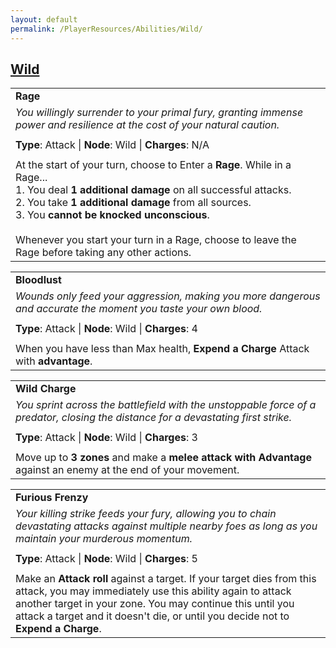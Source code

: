 ```yaml
---
layout: default
permalink: /PlayerResources/Abilities/Wild/
---
```

## [Wild](#Wild)

|                                                                                                                                                            |
| :--------------------------------------------------------------------------------------------------------- |
| **Rage** |
| *You willingly surrender to your primal fury, granting immense power and resilience at the cost of your natural caution.* |
| |
| **Type**: Attack \| **Node**: Wild \| **Charges**: N/A |
| |
| At the start of your turn, choose to Enter a **Rage**. While in a Rage...<br>1. You deal **1 additional damage** on all successful attacks.<br>2. You take **1 additional damage** from all sources.<br>3. You **cannot be knocked unconscious**.<br><br>Whenever you start your turn in a Rage, choose to leave the Rage before taking any other actions. |

|                                                                                                                                                            |
| :--------------------------------------------------------------------------------------------------------- |
| **Bloodlust** |
| *Wounds only feed your aggression, making you more dangerous and accurate the moment you taste your own blood.* |
| |
| **Type**: Attack \| **Node**: Wild \| **Charges**: 4 |
| |
| When you have less than Max health, **Expend a Charge** Attack with **advantage**. |

|                                                                                                                                                            |
| :--------------------------------------------------------------------------------------------------------- |
| **Wild Charge** |
| *You sprint across the battlefield with the unstoppable force of a predator, closing the distance for a devastating first strike.* |
| |
| **Type**: Attack \| **Node**: Wild \| **Charges**: 3 |
| |
| Move up to **3 zones** and make a **melee attack with Advantage** against an enemy at the end of your movement. |

|                                                                                                                                                                                                                                                                                       |
| :------------------------------------------------------------------------------------------------------------------------------------------------------------------------------------------------------------------------------------------------------------------------------------ |
| **Furious Frenzy**                                                                                                                                                                                                                                                                    |
| *Your killing strike feeds your fury, allowing you to chain devastating attacks against multiple nearby foes as long as you maintain your murderous momentum.*                                                                                                                        |
|                                                                                                                                                                                                                                                                                       |
| **Type**: Attack \| **Node**: Wild \| **Charges**: 5                                                                                                                                                                                                                                  |
|                                                                                                                                                                                                                                                                                       |
| Make an **Attack roll** against a target. If your target dies from this attack, you may immediately use this ability again to attack another target in your zone. You may continue this until you attack a target and it doesn't die, or until you decide not to **Expend a Charge**. |